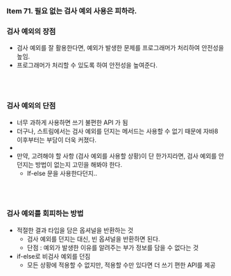 ### Item 71. 필요 없는 검사 예외 사용은 피하라.

### 검사 예외의 장점
- 검사 예외를 잘 활용한다면, 예외가 발생한 문제를 프로그래머가 처리하여 안전성을 높임.
- 프로그래머가 처리할 수 있도록 하여 안전성을 높여준다.

</br>
</br>


### 검사 예외의 단점
- 너무 과하게 사용하면 쓰기 불편한 API 가 됨
- 더구나, 스트림에서는 검사 예외를 던지는 메서드는 사용할 수 없기 때문에 자바8 이후부터는 부담이 더욱 커졌다.
- 
- 만약, 고려해야 할 사항 (검사 예외를 사용할 상황)이 단 한가지라면, 검사 예외를 안 던지는 방법이 없는지 고민을 해봐야 한다.
    - If-else 문을 사용한다던지..

</br>
</br>

### 검사 예외를 회피하는 방법
- 적절한 결과 타입을 담은 옵셔널을 반환하는 것
    - 검사 예외를 던지는 대신, 빈 옵셔널을 반환하면 된다.
    - 단점 : 예외가 발생한 이유를 알려주는 부가 정보를 담을 수 없다는 것
- if-else로 비검사 예외를 던짐
    - 모든 상황에 적용할 수 없지만, 적용할 수만 있다면 더 쓰기 편한 API를 제공